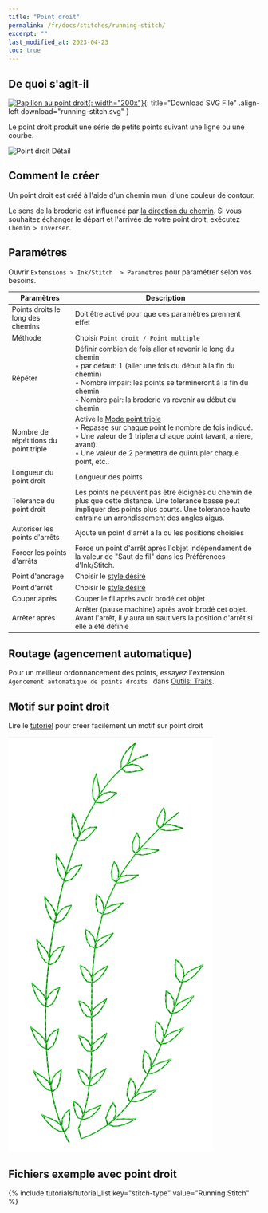 ```yaml
---
title: "Point droit"
permalink: /fr/docs/stitches/running-stitch/
excerpt: ""
last_modified_at: 2023-04-23
toc: true
---
```

## De quoi s'agit-il

[![Papillon au point droit](/assets/images/docs/running-stitch.jpg){: width="200x"}](/assets/images/docs/running-stitch.svg){: title="Download SVG File" .align-left download="running-stitch.svg" }

Le point droit produit une série de petits points suivant une ligne ou une courbe.

![Point droit Détail](/assets/images/docs/running-stitch-detail.jpg)

## Comment le créer
Un point droit est créé à l'aide d'un chemin muni d'une couleur de contour.

Le sens de la broderie est influencé par [la direction du chemin](/fr/docs/customize/#activation-de-la-direction-des-chemins). Si vous souhaitez échanger le départ et l'arrivée de votre point droit, exécutez `Chemin > Inverser`.

## Paramétres

Ouvrir `Extensions > Ink/Stitch  > Paramètres` pour paramétrer selon vos besoins.

Paramètres|Description
---|---
Points droits le long des chemins |Doit être activé pour que ces paramètres prennent effet
Méthode                           |Choisir `Point droit / Point multiple`
Répéter                           |Définir combien de fois aller et revenir le long du chemin<br />◦ par défaut: 1 (aller une fois du début à la fin du chemin)<br />◦ Nombre impair: les points se termineront à la fin du chemin<br />◦ Nombre pair: la broderie va revenir au début du chemin
Nombre de répétitions du point triple |Active le [Mode point triple](/fr/docs/stitches/bean-stitch/)<br />◦ Repasse sur chaque point le nombre de fois indiqué.<br />◦ Une valeur de 1 triplera chaque point (avant, arrière, avant).<br />◦ Une valeur de 2 permettra de quintupler chaque point, etc..<br />
Longueur du point droit           |Longueur des points 
Tolerance du point droit          |Les points ne peuvent pas être éloignés du chemin de plus que cette distance. Une tolerance basse peut impliquer des points plus courts. Une tolerance haute entraine un arrondissement des angles aigus.
Autoriser les points d'arrêts     |Ajoute un point d'arrêt à la ou les positions choisies
Forcer les points d'arrêts        |Force un point d'arrêt après l'objet indépendament de la valeur de "Saut de fil" dans les Préférences d'Ink/Stitch.
Point d'ancrage                   |Choisir le  [style désiré](/fr/docs/stitches/lock-stitches/)
Point d'arrêt                     |Choisir le  [style désiré](/fr/docs/stitches/lock-stitches/)
Couper après                      |Couper le fil après avoir brodé cet objet
Arrêter après                     |Arrêter (pause machine) après avoir brodé cet objet. Avant l'arrêt, il y aura un saut vers la position d'arrêt si elle a été définie


## Routage (agencement automatique)

Pour un meilleur ordonnancement des points, essayez l'extension `Agencement automatique de points droits ` dans  [Outils: Traits](/fr/docs/stroke-tools/).

## Motif sur point droit

Lire le [tutoriel](/fr/tutorials/patterned-unning-stitch/) pour créer facilement un motif sur point droit

![patterned running stitch](/assets/images/tutorials/pattern-along-path/copy-paste.png)

## Fichiers exemple avec point droit
{% include tutorials/tutorial_list key="stitch-type" value="Running Stitch" %}
